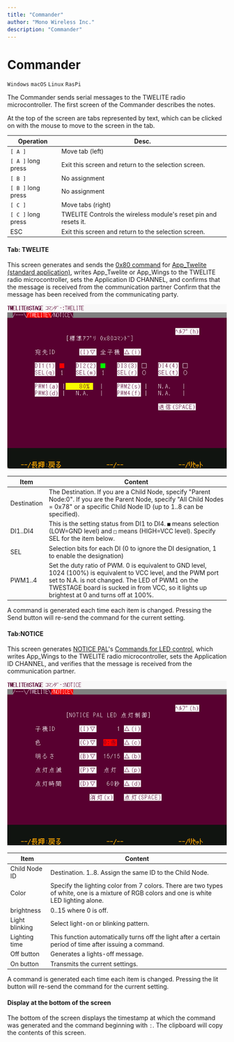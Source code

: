 ```yaml
---
title: "Commander"
author: "Mono Wireless Inc."
description: "Commander"
---
```

# Commander

`Windows` `macOS` `Linux` `RasPi`

The Commander sends serial messages to the TWELITE radio microcontroller. The first screen of the Commander describes the notes.

At the top of the screen are tabs represented by text, which can be clicked on with the mouse to move to the screen in the tab.

| Operation  | Desc.                                    |
| ---------- | ----------------------------------- |
| `[ A ]` | Move tab (left) |
| `[ A ]` long press | Exit this screen and return to the selection screen.                    |
| `[ B ]` | No assignment |
| `[ B ]` long press | No assignment
| `[ C ]` | Move tabs (right) |
| `[ C ]` long press | TWELITE Controls the wireless module's reset pin and resets it. |
| ESC | Exit this screen and return to the selection screen.                    |



#### Tab: TWELITE

This screen generates and sends the [0x80 command](https://mono-wireless.com/jp/products/TWE-APPS/App\_Twelite/step3-80.html) for [App_Twelite \(standard application\)](https://mono-wireless.com/jp/products/TWE-APPS/App\_Twelite/), writes App_Twelite or App_Wings to the TWELITE radio microcontroller, sets the Application ID CHANNEL, and confirms that the message is received from the communication partner Confirm that the message has been received from the communicating party.

![Commander screen](../../../../.gitbook/assets/img_viewer_commander_std.png)

| Item | Content |
| -------- | ------------------------------------------------------------------------------------------------------------------------------------------------------- |
| Destination   | The Destination. If you are a Child Node, specify "Parent Node:0". If you are the Parent Node, specify "All Child Nodes = 0x78" or a specific Child Node ID (up to 1..8 can be specified).  |
| DI1..DI4 | This is the setting status from DI1 to DI4. `■` means selection (LOW=GND level) and `□` means (HIGH=VCC level). Specify SEL for the item below.   |
| SEL      | Selection bits for each DI (0 to ignore the DI designation, 1 to enable the designation)     |
| PWM1..4  | Set the duty ratio of PWM. 0 is equivalent to GND level, 1024 (100%) is equivalent to VCC level, and the PWM port set to N.A. is not changed. The LED of PWM1 on the TWESTAGE board is sucked in from VCC, so it lights up brightest at 0 and turns off at 100%. |

A command is generated each time each item is changed. Pressing the Send button will re-send the command for the current setting.


#### Tab:NOTICE

This screen generates [NOTICE PAL](https://mono-wireless.com/jp/products/twelite-pal/sense/notice-pal.html)'s [Commands for LED control](https://wings.twelite.info/how-to-use/parent-mode/transemit-command/0x90-command), which writes App_Wings to the TWELITE radio microcontroller, sets the Application ID CHANNEL, and verifies that the message is received from the communication partner.

![NOTICE screen](../../../../.gitbook/assets/img_viewer_commander_notice.png)

| Item | Content                                                  |
| ----- | --------------------------------------------------- |
| Child Node ID | Destination. 1..8. Assign the same ID to the Child Node.                | The ID of the child unit. |
| Color | Specify the lighting color from 7 colors. There are two types of white, one is a mixture of RGB colors and one is white LED lighting alone. |
| brightness | 0..15 where 0 is off.       |
| Light blinking | Select light-on or blinking pattern.                                  |
| Lighting time  | This function automatically turns off the light after a certain period of time after issuing a command.                      |
| Off button | Generates a lights-off message.                                      |
| On button | Transmits the current settings.                                        |

A command is generated each time each item is changed. Pressing the lit button will re-send the command for the current setting.



#### Display at the bottom of the screen

The bottom of the screen displays the timestamp at which the command was generated and the command beginning with `:`. The clipboard will copy the contents of this screen.
